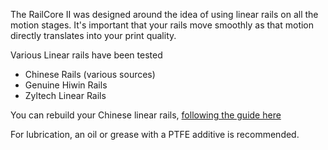 The RailCore II was designed around the idea of using linear rails on all the motion stages.  It's important that your rails move smoothly as that motion directly translates into your print quality.

Various Linear rails have been tested

 * Chinese Rails (various sources)
 * Genuine Hiwin Rails
 * Zyltech Linear Rails

You can rebuild your Chinese linear rails, [following the guide here](http://forum.seemecnc.com/viewtopic.php?t=12429)

For lubrication, an oil or grease with a PTFE additive is recommended.
